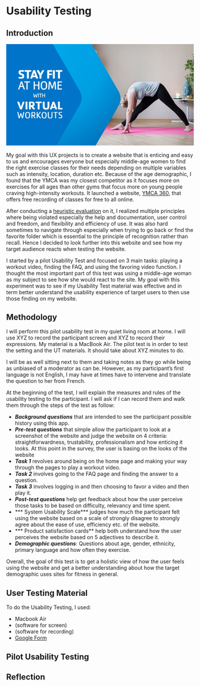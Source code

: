 # Usability Testing 

## Introduction 

![YMCA 360 - Ad](./y360ad.jpg)

My goal with this UX projects is to create a website that is enticing and easy to us and encourages everyone but especially middle-age women to find the right exercise classes for their needs depending on multiple variables such as intensity, location, duration etc. Because of the age demographic, I found that the YMCA was my closest competitor as it focuses more on exercises for all ages than other gyms that focus more on young people craving high-intensity workouts. It launched a website, [YMCA 360](https://ymca360.org/), that offers free recording of classes for free to all online. 

After conducting a [heuristic evaluation](https://github.com/alixlb/DH150---Fall-2020/blob/main/assignment1/heuristicevaluation.md) on it, I realized multiple principles where being violated especially the help and documentation, user control and  freedom, and flexibility and efficiency of use. It was also hard sometimes to navigate through especially when trying to go back or find the favorite folder which is essential to the principle of recognition rather than recall. Hence I decided to look further into this website and see how my target audience reacts when testing the website. 

I started by a pilot Usability Test and focused on 3 main tasks: playing a workout video, finding the FAQ, and using the favoring video function. I thought the most important part of this test was using a middle-age woman as my subject to see how she would react to the site. My goal with this experiment was to see if my Usability Test material was effective and in term better understand the usability experience of target users to then use those finding on my website. 

## Methodology 

I will perform this pilot usability test in my quiet living room at home. I will use XYZ to record the participant screen and XYZ to record their expressions. My material is a MacBook Air. The pilot test is in order to test the setting and the UT materials. It should take  about XYZ minutes to do.  

I will be as well sitting next to them and taking notes as they go while being as unbiased of a moderator as can be. However, as my participant’s first language is not English, I may have at times have to intervene and translate the question to her from French. 

At the beginning of the test, I will explain the measures and rules of the usability testing to the participant. I will ask if I can record them and walk them through the steps of the test as follow:
* ***Background questions*** that are intended to see the participant possible history using this app.
* ***Pre-test questions*** that simple allow the participant to look at a screenshot of the website and judge the website on 4 criteria: straightforwardness, trustability, professionalism and how enticing it looks. At this point in the survey, the user is basing on the looks of the website
* ***Task 1*** revolves around being on the home page and making your way through the pages to play a workout video.
* ***Task 2*** involves going to the FAQ page and finding the answer to a question.
* ***Task 3*** involves logging in and then choosing to favor a video and then play it. 
* ***Post-test questions*** help get feedback about how the user perceive those tasks to be based on difficulty, relevancy and time spent.
* *** System Usability Scale*** judges how much the participant felt using the website based on a scale of strongly disagree to strongly agree about the ease of use, efficiency etc. of the website. 
* *** Product satisfaction cards** help both understand how the user perceives the website based on 5 adjectives to describe it.
* ***Demographic questions***: Questions about age, gender, ethnicity, primary language and how often they exercise.

 Overall, the goal of this test is to get a holistic view of how the user feels using the website and get a better understanding about how the target demographic uses sites for fitness in general. 

## User Testing Material
To do the Usability Testing, I used:
* Macbook Air
* (software for screen)
* (software for recording)
* [Google Form](https://forms.gle/uxLMg5HAhpXMSHAq8)

## Pilot Usability Testing

## Reflection 
